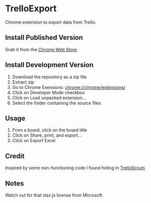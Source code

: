 TrelloExport
============

Chrome extension to export data from Trello.

Install Published Version
-------------------------
Grab it from the [Chrome Web Store](https://chrome.google.com/webstore/detail/trelloexport/nhdelomnagopgaealggpgojkhcafhnin?hl=en).


Install Development Version
---------------------------
1. Download the repository as a zip file
2. Extract zip
3. Go to Chrome Exensions: [chrome://chrome/extensions/](chrome://chrome/extensions/)
4. Click on Developer Mode checkbox
5. Click on Load unpacked extension...
6. Select the folder containing the source files

Usage
-----
1. From a board, click on the board title
2. Click on Share, print, and export...
3. Click on Export Excel

Credit
------
Inspired by some non-functioning code I found hiding in [TrelloScrum](https://github.com/Q42/TrelloScrum/).


Notes
-----
Watch out for that xlsx.js license from Microsoft.
